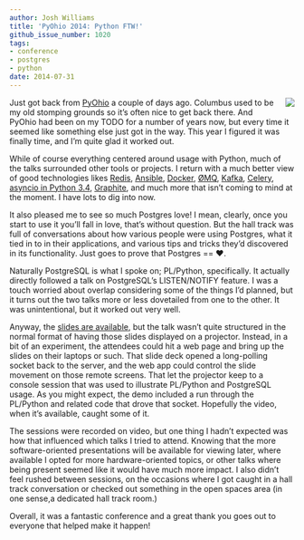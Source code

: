 ```yaml
---
author: Josh Williams
title: 'PyOhio 2014: Python FTW!'
github_issue_number: 1020
tags:
- conference
- postgres
- python
date: 2014-07-31
---
```


<div class="separator" style="clear: both; float:right; margin-bottom: 1em; margin-left: 1em;"><img src="http://joshwilliams.name/PLPython/2014/badge.jpg"/></div>

Just got back from [PyOhio](https://www.pyohio.org/) a couple of days ago. Columbus used to be my old stomping grounds so it’s often nice to get back there. And PyOhio had been on my TODO for a number of years now, but every time it seemed like something else just got in the way. This year I figured it was finally time, and I’m quite glad it worked out.

While of course everything centered around usage with Python, much of the talks surrounded other tools or projects. I return with a much better view of good technologies likes [Redis](https://redis.io/), [Ansible](https://www.ansible.com/), [Docker](https://docker.com/), [ØMQ](http://zeromq.org/), [Kafka](http://kafka.apache.org/), [Celery](http://celeryproject.org/), [asyncio in Python 3.4](https://docs.python.org/3/library/asyncio.html), [Graphite](http://graphite.wikidot.com/), and much more that isn’t coming to mind at the moment. I have lots to dig into now.

It also pleased me to see so much Postgres love! I mean, clearly, once you start to use it you’ll fall in love, that’s without question. But the hall track was full of conversations about how various people were using Postgres, what it tied in to in their applications, and various tips and tricks they’d discovered in its functionality. Just goes to prove that Postgres == ♥.

Naturally PostgreSQL is what I spoke on; PL/Python, specifically. It actually directly followed a talk on PostgreSQL’s LISTEN/NOTIFY feature. I was a touch worried about overlap considering some of the things I’d planned, but it turns out the two talks more or less dovetailed from one to the other. It was unintentional, but it worked out very well.

Anyway, the [slides are available](http://joshwilliams.name/PLPython/2014/), but the talk wasn’t quite structured in the normal format of having those slides displayed on a projector. Instead, in a bit of an experiment, the attendees could hit a web page and bring up the slides on their laptops or such. That slide deck opened a long-polling socket back to the server, and the web app could control the slide movement on those remote screens. That let the projector keep to a console session that was used to illustrate PL/Python and PostgreSQL usage. As you might expect, the demo included a run through the PL/Python and related code that drove that socket. Hopefully the video, when it’s available, caught some of it.

The sessions were recorded on video, but one thing I hadn’t expected was how that influenced which talks I tried to attend. Knowing that the more software-oriented presentations will be available for viewing later, where available I opted for more hardware-oriented topics, or other talks where being present seemed like it would have much more impact. I also didn’t feel rushed between sessions, on the occasions where I got caught in a hall track conversation or checked out something in the open spaces area (in one sense,a dedicated hall track room.)

Overall, it was a fantastic conference and a great thank you goes out to everyone that helped make it happen!
